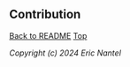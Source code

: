 
## Contribution

[Back to README](/docs/README.md)
[Top](#contribution)

*Copyright (c) 2024 Eric Nantel*